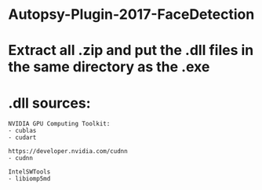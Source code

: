 # Autopsy-Plugin-2017-FaceDetection

 # Extract all .zip and put the .dll files in the same directory as the .exe

 # .dll sources:
	NVIDIA GPU Computing Toolkit:
	- cublas
	- cudart

	https://developer.nvidia.com/cudnn
	- cudnn
	
	IntelSWTools
	- libiomp5md